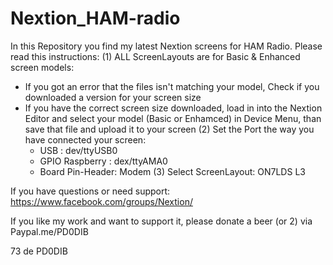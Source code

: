 # Nextion_HAM-radio
In this Repository you find my latest Nextion screens for HAM Radio.
Please read this instructions:
  (1) ALL ScreenLayouts are for Basic & Enhanced screen models:
   * If you got an error that the files isn't matching your model, Check if you downloaded a version for your screen size
   * If you have the correct screen size downloaded, load in into the Nextion Editor and select your model (Basic or Enhamced) in Device
     Menu, than save that file and upload it to your screen
  (2) Set the Port the way you have connected your screen:
      + USB             : dev/ttyUSB0
      + GPIO Raspberry  : dex/ttyAMA0
      + Board Pin-Header: Modem
  (3) Select ScreenLayout: ON7LDS L3
  
  If you have questions or need support: https://www.facebook.com/groups/Nextion/
  
  If you like my work and want to support it, please donate a beer (or 2) via Paypal.me/PD0DIB 
  
  73 de PD0DIB
